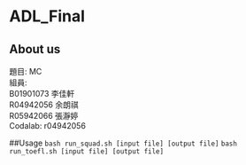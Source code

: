 # ADL_Final

## About us
題目: MC  
組員:  
	B01901073 李佳軒  
	R04942056 余朗祺  
	R05942066 張瀞婷  
Codalab: r04942056  

##Usage
`bash run_squad.sh [input file] [output file]`
`bash run_toefl.sh [input file] [output file]`
